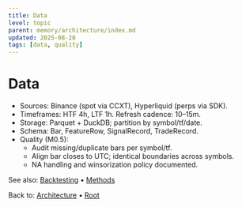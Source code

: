 ```yaml
---
title: Data
level: topic
parent: memory/architecture/index.md
updated: 2025-08-20
tags: [data, quality]
---
```


# Data

- Sources: Binance (spot via CCXT), Hyperliquid (perps via SDK).
- Timeframes: HTF 4h, LTF 1h. Refresh cadence: 10–15m.
- Storage: Parquet + DuckDB; partition by symbol/tf/date.
- Schema: Bar, FeatureRow, SignalRecord, TradeRecord.
- Quality (M0.5):
  - Audit missing/duplicate bars per symbol/tf.
  - Align bar closes to UTC; identical boundaries across symbols.
  - NA handling and winsorization policy documented.

See also: [Backtesting](./backtesting.md) • [Methods](./methods/index.md)

Back to: [Architecture](./architecture/index.md) • [Root](./memory.md)
